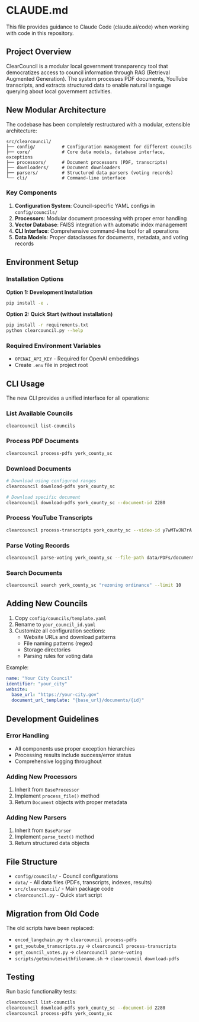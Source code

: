 # CLAUDE.md

This file provides guidance to Claude Code (claude.ai/code) when working with code in this repository.

## Project Overview

ClearCouncil is a modular local government transparency tool that democratizes access to council information through RAG (Retrieval Augmented Generation). The system processes PDF documents, YouTube transcripts, and extracts structured data to enable natural language querying about local government activities.

## New Modular Architecture

The codebase has been completely restructured with a modular, extensible architecture:

```
src/clearcouncil/
├── config/          # Configuration management for different councils
├── core/            # Core data models, database interface, exceptions
├── processors/      # Document processors (PDF, transcripts)
├── downloaders/     # Document downloaders
├── parsers/         # Structured data parsers (voting records)
└── cli/             # Command-line interface
```

### Key Components

1. **Configuration System**: Council-specific YAML configs in `config/councils/`
2. **Processors**: Modular document processing with proper error handling
3. **Vector Database**: FAISS integration with automatic index management
4. **CLI Interface**: Comprehensive command-line tool for all operations
5. **Data Models**: Proper dataclasses for documents, metadata, and voting records

## Environment Setup

### Installation Options

**Option 1: Development Installation**
```bash
pip install -e .
```

**Option 2: Quick Start (without installation)**
```bash
pip install -r requirements.txt
python clearcouncil.py --help
```

### Required Environment Variables
- `OPENAI_API_KEY` - Required for OpenAI embeddings
- Create `.env` file in project root

## CLI Usage

The new CLI provides a unified interface for all operations:

### List Available Councils
```bash
clearcouncil list-councils
```

### Process PDF Documents
```bash
clearcouncil process-pdfs york_county_sc
```

### Download Documents
```bash
# Download using configured ranges
clearcouncil download-pdfs york_county_sc

# Download specific document
clearcouncil download-pdfs york_county_sc --document-id 2280
```

### Process YouTube Transcripts
```bash
clearcouncil process-transcripts york_county_sc --video-id y7wMTwJN7rA
```

### Parse Voting Records
```bash
clearcouncil parse-voting york_county_sc --file-path data/PDFs/document.pdf
```

### Search Documents
```bash
clearcouncil search york_county_sc "rezoning ordinance" --limit 10
```

## Adding New Councils

1. Copy `config/councils/template.yaml`
2. Rename to `your_council_id.yaml`
3. Customize all configuration sections:
   - Website URLs and download patterns
   - File naming patterns (regex)
   - Storage directories
   - Parsing rules for voting data

Example:
```yaml
name: "Your City Council"
identifier: "your_city"
website:
  base_url: "https://your-city.gov"
  document_url_template: "{base_url}/documents/{id}"
```

## Development Guidelines

### Error Handling
- All components use proper exception hierarchies
- Processing results include success/error status
- Comprehensive logging throughout

### Adding New Processors
1. Inherit from `BaseProcessor`
2. Implement `process_file()` method
3. Return `Document` objects with proper metadata

### Adding New Parsers
1. Inherit from `BaseParser`
2. Implement `parse_text()` method
3. Return structured data objects

## File Structure
- `config/councils/` - Council configurations
- `data/` - All data files (PDFs, transcripts, indexes, results)
- `src/clearcouncil/` - Main package code
- `clearcouncil.py` - Quick start script

## Migration from Old Code

The old scripts have been replaced:
- `encod_langchain.py` → `clearcouncil process-pdfs`
- `get_youtube_transcripts.py` → `clearcouncil process-transcripts`
- `get_council_votes.py` → `clearcouncil parse-voting`
- `scripts/getminuteswithfilename.sh` → `clearcouncil download-pdfs`

## Testing

Run basic functionality tests:
```bash
clearcouncil list-councils
clearcouncil download-pdfs york_county_sc --document-id 2280
clearcouncil process-pdfs york_county_sc
```